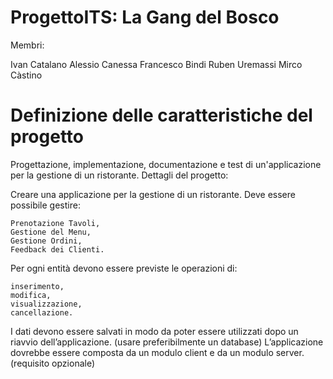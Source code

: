 # ProgettoITS: La Gang del Bosco

Membri:

Ivan Catalano
Alessio Canessa
Francesco Bindi
Ruben Uremassi
Mirco Càstino

# Definizione delle caratteristiche del progetto

Progettazione, implementazione, documentazione e test di un'applicazione per la gestione di un ristorante.
Dettagli del progetto:

Creare una applicazione per la gestione di un ristorante. 
Deve essere possibile gestire: 

    Prenotazione Tavoli, 
    Gestione del Menu, 
    Gestione Ordini, 
    Feedback dei Clienti. 

Per ogni entità devono essere previste le operazioni di:

    inserimento, 
    modifica, 
    visualizzazione, 
    cancellazione.

I dati devono essere salvati in modo da poter essere utilizzati dopo un riavvio dell’applicazione. (usare preferibilmente un database)
L’applicazione dovrebbe essere composta da un modulo client e da un modulo server. (requisito opzionale)
